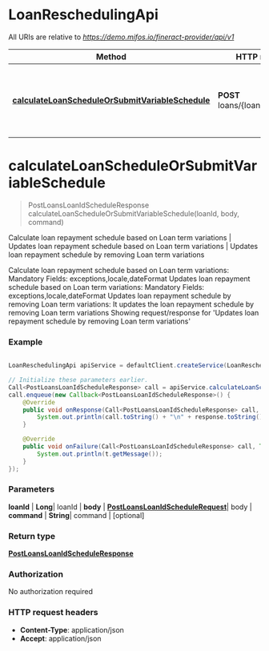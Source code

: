 # LoanReschedulingApi

All URIs are relative to *https://demo.mifos.io/fineract-provider/api/v1*

Method | HTTP request | Description
------------- | ------------- | -------------
[**calculateLoanScheduleOrSubmitVariableSchedule**](LoanReschedulingApi.md#calculateLoanScheduleOrSubmitVariableSchedule) | **POST** loans/{loanId}/schedule | Calculate loan repayment schedule based on Loan term variations | Updates loan repayment schedule based on Loan term variations | Updates loan repayment schedule by removing Loan term variations


<a name="calculateLoanScheduleOrSubmitVariableSchedule"></a>
# **calculateLoanScheduleOrSubmitVariableSchedule**
> PostLoansLoanIdScheduleResponse calculateLoanScheduleOrSubmitVariableSchedule(loanId, body, command)

Calculate loan repayment schedule based on Loan term variations | Updates loan repayment schedule based on Loan term variations | Updates loan repayment schedule by removing Loan term variations

Calculate loan repayment schedule based on Loan term variations:  Mandatory Fields: exceptions,locale,dateFormat  Updates loan repayment schedule based on Loan term variations:  Mandatory Fields: exceptions,locale,dateFormat  Updates loan repayment schedule by removing Loan term variations:  It updates the loan repayment schedule by removing Loan term variations  Showing request/response for &#39;Updates loan repayment schedule by removing Loan term variations&#39;

### Example
```java

LoanReschedulingApi apiService = defaultClient.createService(LoanReschedulingApi.class);

// Initialize these parameters earlier.
Call<PostLoansLoanIdScheduleResponse> call = apiService.calculateLoanScheduleOrSubmitVariableSchedule(loanId, body, command);
call.enqueue(new Callback<PostLoansLoanIdScheduleResponse>() {
    @Override
    public void onResponse(Call<PostLoansLoanIdScheduleResponse> call, Response<PostLoansLoanIdScheduleResponse> response) {
        System.out.println(call.toString() + "\n" + response.toString());
    }

    @Override
    public void onFailure(Call<PostLoansLoanIdScheduleResponse> call, Throwable t) {
        System.out.println(t.getMessage());
    }
});

```

### Parameters

 **loanId** | **Long**| loanId |
 **body** | [**PostLoansLoanIdScheduleRequest**](PostLoansLoanIdScheduleRequest.md)| body |
 **command** | **String**| command | [optional]

### Return type

[**PostLoansLoanIdScheduleResponse**](PostLoansLoanIdScheduleResponse.md)

### Authorization

No authorization required

### HTTP request headers

 - **Content-Type**: application/json
 - **Accept**: application/json

